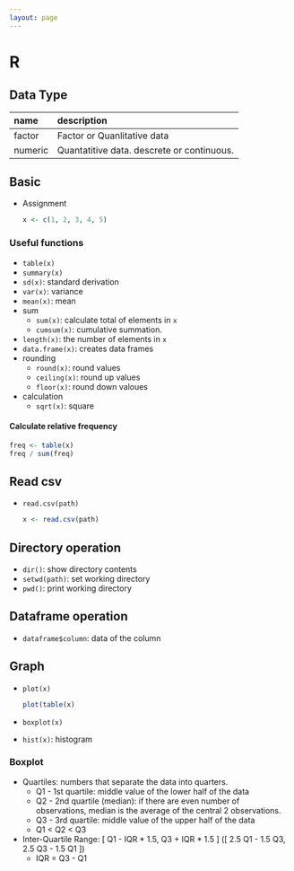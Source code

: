 ```yaml
---
layout: page
---
```


# R

## Data Type

| name | description|
|:--|:--|
| factor | Factor or Quanlitative data |
| numeric | Quantatitive data. descrete or continuous. |

## Basic

* Assignment

    ```r
    x <- c(1, 2, 3, 4, 5)
    ```
    
### Useful functions

* `table(x)`
* `summary(x)`
* `sd(x)`: standard derivation
* `var(x)`: variance
* `mean(x)`: mean
* sum
    * `sum(x)`: calculate total of elements in `x`
    * `cumsum(x)`: cumulative summation.
* `length(x)`: the number of elements in `x`
* `data.frame(x)`: creates data frames
* rounding
    * `round(x)`: round values
    * `ceiling(x)`: round up values
    * `floor(x)`: round down valoues
* calculation
    * `sqrt(x)`: square

#### Calculate relative frequency

```r
freq <- table(x)
freq / sum(freq)
```

## Read csv

* `read.csv(path)`
    ```r
    x <- read.csv(path)
    ```

## Directory operation

* `dir()`: show directory contents
* `setwd(path)`: set working directory
* `pwd()`: print working directory

## Dataframe operation

* `dataframe$column`: data of the column

## Graph

* `plot(x)`

    ```r
    plot(table(x)
    ```
    
* `boxplot(x)`
* `hist(x)`: histogram

### Boxplot

* Quartiles: numbers that separate the data into quarters.
    * Q1 - 1st quartile: middle value of the lower half of the data
    * Q2 - 2nd quartile (median): if there are even number of observations, median is the average of the central 2 observations.
    * Q3 - 3rd quartile: middle value of the upper half of the data
    * Q1 < Q2 < Q3
* Inter-Quartile Range: \[ Q1 - IQR * 1.5, Q3 + IQR * 1.5 \] (\[ 2.5 Q1 - 1.5 Q3, 2.5 Q3 - 1.5 Q1 \])
    * IQR = Q3 - Q1
